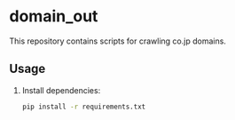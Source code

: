 # domain_out

This repository contains scripts for crawling co.jp domains.

## Usage

1. Install dependencies:
   ```bash
   pip install -r requirements.txt
